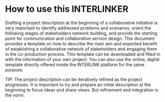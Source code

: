 # How to use this INTERLINKER
Drafting a project description at the beginning of a collaborative initiative is very important to identify addressed problems and scenarios, orient the following stages of stakeholders network building, and provide the starting point for communication and collaborative service design. This document provides a template on how to describe the main aim and expected benefit of establishing a collaborative network of stakeholders and engaging them in the co-production process.
This template can be downloaded and filled in with the information of your own project. You can also use the online, digital template directly offered inside the INTERLINK platform for the same purpose.

TIP: The project description can be iteratively refined as the project progresses. It is important to try and prepare an initial description at the beginning to focus ideas and share views. But refinement and integration is the norm.
